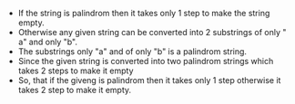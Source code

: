 * If the string is palindrom then it takes only 1 step to make the string empty.
* Otherwise any given string can be converted into 2 substrings of only " a" and only "b".
* The substrings only "a" and of only "b" is a palindrom string.
* Since the given string is converted into two palindrom strings which takes 2 steps to make it empty
* So, that if the giveng is palindrom then it takes only 1 step otherwise it takes 2 step to make it empty.